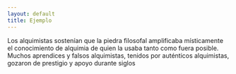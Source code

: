 ```yaml
---
layout: default
title: Ejemplo
---
```


Los alquimistas sostenían que la piedra filosofal amplificaba místicamente el conocimiento de alquimia de quien la usaba tanto como fuera posible. Muchos aprendices y falsos alquimistas, tenidos por auténticos alquimistas, gozaron de prestigio y apoyo durante siglos
